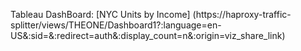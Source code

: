 Tableau DashBoard: [NYC Units by Income] (https://haproxy-traffic-splitter/views/THEONE/Dashboard1?:language=en-US&:sid=&:redirect=auth&:display_count=n&:origin=viz_share_link)
